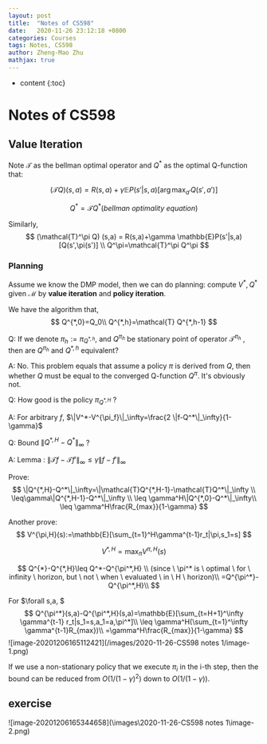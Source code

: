 ```yaml
---
layout: post
title:  "Notes of CS598"
date:   2020-11-26 23:12:18 +0800
categories: Courses
tags: Notes, CS598
author: Zheng-Mao Zhu
mathjax: true
---
```


* content
{:toc}

# Notes of CS598

## Value Iteration
Note $\mathcal{T}$ as the bellman optimal operator and $Q^*$ as the optimal Q-function that:

$$
(\mathcal{T} Q) (s,a) = R(s,a)+\gamma \mathbb{E}P(s'|s,a)[\arg\max_{a'}Q(s',a')]
$$

$$
Q^*=\mathcal{T} Q^* (bellman  \ optimality \ equation)
$$

Similarly,
$$
(\mathcal{T}^\pi Q) (s,a) = R(s,a)+\gamma \mathbb{E}P(s'|s,a)[Q(s',\pi(s')] \\
Q^\pi=\mathcal{T}^\pi Q^\pi
$$

### Planning

Assume we know the DMP model, then we can do planning: compute $V^*,Q^*$ given $\mathcal{M}$ by **value iteration** and **policy iteration**.

We have the algorithm that,
$$
Q^{*,0}=Q_0\\
Q^{*,h}=\mathcal{T} Q^{*,h-1}
$$

Q: If we denote $\pi_h:=\pi_{Q^{*,h}}$, and $Q^{\pi_h}$ be stationary point of operator $\mathcal{T}^{\pi_h}$ , then are $Q^{\pi_h}$ and $Q^{*,h}$ equivalent?

A: No. This problem equals that assume a policy $\pi$ is derived from $Q$, then whether $Q$ must be equal to the converged Q-function $Q^{\pi}$. It's obviously not.

Q: How good is the policy $\pi_{Q^{*,H}}$ ?

A: For arbitrary $f$, $\|V^*-V^{\pi_f}\|_\infty=\frac{2 \|f-Q^*\|_\infty}{1-\gamma}$

Q: Bound $\|Q^{*,H}-Q^*\|_\infty$ ?

A: Lemma : $\|\mathcal{T}f-\mathcal{T}f'\|_\infty\leq\gamma\|f-f'\|_\infty$

Prove:
$$
\|Q^{*,H}-Q^*\|_\infty=\|\mathcal{T}Q^{*,H-1}-\mathcal{T}Q^*\|_\infty \\
\leq\gamma\|Q^{*,H-1}-Q^*\|_\infty \\
\leq \gamma^H\|Q^{*,0}-Q^*\|_\infty\\
\leq \gamma^H\frac{R_{max}}{1-\gamma}
$$


Another prove:
$$
V^{\pi,H}(s):=\mathbb{E}[\sum_{t=1}^H\gamma^{t-1}r_t|\pi,s_1=s]
$$

$$
V^{*,H}=\max_\pi V^{\pi,H}(s)
$$

$$
Q^{*}-Q^{*,H}\leq Q^*-Q^{\pi^*,H} \\
(since \ \pi^* is \ optimal \ for \ infinity \ horizon, but \ not \ when \ evaluated \ in \ H \ horizon)\\
=Q^{\pi^*}-Q^{\pi^*,H}\\
$$

For $\forall s,a, $
$$
Q^{\pi^*}(s,a)-Q^{\pi^*,H}(s,a)=\mathbb{E}[\sum_{t=H+1}^\infty \gamma^{t-1} r_t|s_1=s,a_1=a,\pi^*]\\
\leq \gamma^H(\sum_{t=1}^\infty \gamma^{t-1}R_{max})\\
=\gamma^H\frac{R_{max}}{1-\gamma}
$$
![image-20201206165112421](/images/2020-11-26-CS598 notes 1/image-1.png)

If we use a non-stationary policy that we execute $\pi_i$ in the i-th step, then the bound can be reduced from $O(1/(1-\gamma)^2)$ down to $O(1/(1-\gamma))$.

## exercise

![image-20201206165344658](\images\2020-11-26-CS598 notes 1\image-2.png)